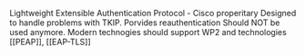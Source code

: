 Lightweight Extensible Authentication Protocol - Cisco properitary
Designed to handle problems with TKIP. Porvides reauthentication
Should NOT be used anymore.
Modern technogies should support WP2 and technologies [[PEAP]], [[EAP-TLS]]